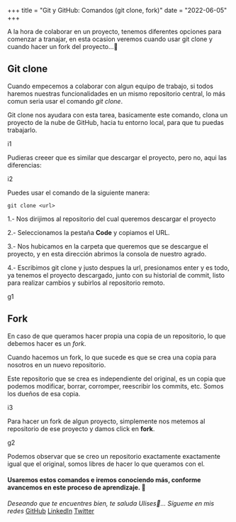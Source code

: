 +++
title = "Git y GitHub: Comandos (git clone, fork)"
date = "2022-06-05"
+++

A la hora de colaborar en un proyecto, tenemos diferentes opciones para comenzar a tranajar, en esta ocasion veremos cuando usar git clone y cuando hacer un fork del proyecto...🐤

<!--more-->
## Git clone

Cuando empecemos a colaborar con algun equipo de trabajo, si todos haremos nuestras funcionalidades en un mismo repositorio central, lo más comun seria usar el comando *git clone*.

Git clone nos ayudara con esta tarea, basicamente este comando, clona un proyecto de la nube de GitHub, hacia tu entorno local, para que tu puedas trabajarlo.

i1

Pudieras creeer que es similar que descargar el proyecto, pero no, aqui las diferencias:

i2

Puedes usar el comando de la siguiente manera:

```
git clone <url>
```

1.- Nos dirijimos al repositorio del cual queremos descargar el proyecto

2.- Seleccionamos la pestaña **Code** y copiamos el URL.

3.- Nos hubicamos en la carpeta que queremos que se descargue el proyecto, y en esta dirección abrimos la consola de nuestro agrado.

4.- Escribimos git clone y justo despues la url, presionamos enter y es todo, ya tenemos el proyecto descargado, junto con su historial de commit, listo para realizar cambios y subirlos al repositorio remoto.

g1


## Fork

En caso de que queramos hacer propia una copia de un repositorio, lo que debemos hacer es un *fork*.

Cuando hacemos un fork, lo que sucede es que se crea una copia para nosotros en un nuevo repositorio. 

Este repositorio que se crea es independiente del original, es un copia que podemos modificar, borrar, corromper, reescribir los commits, etc. Somos los dueños de esa copia.

i3

Para hacer un fork de algun proyecto, simplemente nos metemos al repositorio de ese proyecto y damos click en **fork**.

g2

Podemos observar que se creo un repositorio exactamente exactamente igual que el original, somos libres de hacer lo que queramos con el.


#### Usaremos estos comandos e iremos conociendo más, conforme avancemos en este proceso de aprendizaje. 🚀

*Deseando que te encuentres bien, te saluda Ulises🤵...*
*Sígueme en mis redes*
[GitHub](https://github.com/UlisesOrnelasR)
[LinkedIn](https://www.linkedin.com/in/ulises-ornelas/)
[Twitter](https://twitter.com/UlisesOrnelass)
